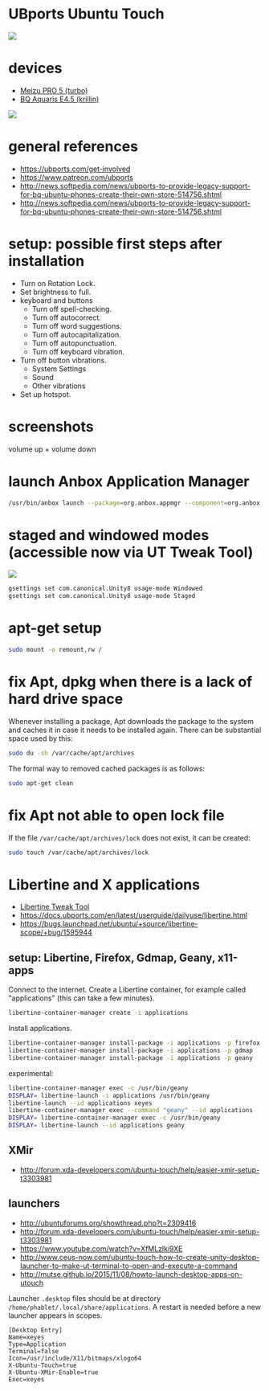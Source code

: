 # UBports Ubuntu Touch

![](https://raw.githubusercontent.com/wdbm/TFLOSSH/master/media/DZiTCuFXUAEA-j8.png)

# devices

- [Meizu PRO 5 (turbo)](turbo.md)
- [BQ Aquaris E4.5 (krillin)](krillin.md)

![](https://raw.githubusercontent.com/wdbm/TFLOSSH/master/media/phone.jpg)

# general references

- <https://ubports.com/get-involved>
- <https://www.patreon.com/ubports>
- <http://news.softpedia.com/news/ubports-to-provide-legacy-support-for-bq-ubuntu-phones-create-their-own-store-514756.shtml>
- <http://news.softpedia.com/news/ubports-to-provide-legacy-support-for-bq-ubuntu-phones-create-their-own-store-514756.shtml>

# setup: possible first steps after installation

- Turn on Rotation Lock.
- Set brightness to full.
- keyboard and buttons
    - Turn off spell-checking.
    - Turn off autocorrect.
    - Turn off word suggestions.
    - Turn off autocapitalization.
    - Turn off autopunctuation.
    - Turn off keyboard vibration.
- Turn off button vibrations.
    - System Settings
    - Sound
    - Other vibrations
- Set up hotspot.

# screenshots

volume up + volume down

# launch Anbox Application Manager

```Bash
/usr/bin/anbox launch --package=org.anbox.appmgr --component=org.anbox.appmgr.AppViewActivity
```

# staged and windowed modes (accessible now via UT Tweak Tool)

![](https://raw.githubusercontent.com/wdbm/TFLOSSH/master/media/DSCF0767_1.JPG)

```Bash
gsettings set com.canonical.Unity8 usage-mode Windowed
gsettings set com.canonical.Unity8 usage-mode Staged
```

# apt-get setup

```Bash
sudo mount -o remount,rw /
```

# fix Apt, dpkg when there is a lack of hard drive space

Whenever installing a package, Apt downloads the package to the system and caches it in case it needs to be installed again. There can be substantial space used by this:

```Bash
sudo du -sh /var/cache/apt/archives
```

The formal way to removed cached packages is as follows:

```Bash
sudo apt-get clean
```

# fix Apt not able to open lock file

If the file `/var/cache/apt/archives/lock` does not exist, it can be created:

```Bash
sudo touch /var/cache/apt/archives/lock
```

# Libertine and X applications

- [Libertine Tweak Tool](https://open-store.io/app/libertine-tweak-tool.doniks)
- <https://docs.ubports.com/en/latest/userguide/dailyuse/libertine.html>
- <https://bugs.launchpad.net/ubuntu/+source/libertine-scope/+bug/1595944>

## setup: Libertine, Firefox, Gdmap, Geany, x11-apps

Connect to the internet. Create a Libertine container, for example called "applications" (this can take a few minutes).

```Bash
libertine-container-manager create -i applications
```

Install applications.

```Bash
libertine-container-manager install-package -i applications -p firefox
libertine-container-manager install-package -i applications -p gdmap
libertine-container-manager install-package -i applications -p geany
```

experimental:

```Bash
libertine-container-manager exec -c /usr/bin/geany
DISPLAY= libertine-launch -i applications /usr/bin/geany
libertine-launch --id applications xeyes
libertine-container-manager exec --command "geany" --id applications
DISPLAY= libertine-container-manager exec -c /usr/bin/geany
DISPLAY= libertine-launch --id applications geany
```

## XMir

- <http://forum.xda-developers.com/ubuntu-touch/help/easier-xmir-setup-t3303981>

## launchers

- <http://ubuntuforums.org/showthread.php?t=2309416>
- <http://forum.xda-developers.com/ubuntu-touch/help/easier-xmir-setup-t3303981>
- <https://www.youtube.com/watch?v=XfMLzlki9XE>
- <http://www.ceus-now.com/ubuntu-touch-how-to-create-unity-desktop-launcher-to-make-ut-terminal-to-open-and-execute-a-command>
- <http://mutse.github.io/2015/11/08/howto-launch-desktop-apps-on-utouch>

Launcher `.desktop` files should be at directory `/home/phablet/.local/share/applications`. A restart is needed before a new launcher appears in scopes.

```
[Desktop Entry]
Name=xeyes
Type=Application
Terminal=false
Icon=/usr/include/X11/bitmaps/xlogo64
X-Ubuntu-Touch=true
X-Ubuntu-XMir-Enable=true
Exec=xeyes
```
